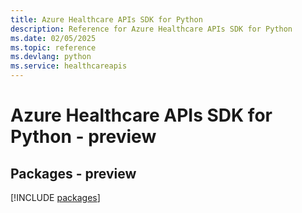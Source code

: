 ```yaml
---
title: Azure Healthcare APIs SDK for Python
description: Reference for Azure Healthcare APIs SDK for Python
ms.date: 02/05/2025
ms.topic: reference
ms.devlang: python
ms.service: healthcareapis
---
```

# Azure Healthcare APIs SDK for Python - preview
## Packages - preview
[!INCLUDE [packages](healthcare-apis-index.md)]